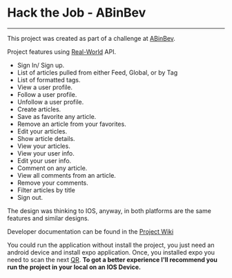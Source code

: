 # Hack the Job - ABinBev
______

This project was created as part of a challenge at [ABinBev](https://www.ab-inbev.com/).

Project features using [Real-World](https://github.com/gothinkster/realworld/tree/master/api) API.
- Sign In/ Sign up.
- List of articles pulled from either Feed, Global, or by Tag
- List of formatted tags.
- View a user profile.
- Follow a user profile.
- Unfollow a user profile.
- Create articles.
- Save as favorite any article.
- Remove an article from your favorites.
- Edit your articles.
- Show article details.
- View your articles.
- View your user info.
- Edit your user info.
- Comment on any article.
- View all comments from an article.
- Remove your comments.
- Filter articles by title
- Sign out.

The design was thinking to IOS, anyway, in both platforms are the same features and similar designs.

Developer documentation can be found in the [Project Wiki](https://github.com/DemianMtz1/HTJ-ABInBev-Articles/wiki/Dependencies)

You could run the application without install the project, you just need an android device and install expo application. Once, you installed expo you need to scan the next [QR](https://expo.io/@demianmtz1/abArticles). **To got a better experience I'll recommend you run the project in your local on an IOS Device.**
